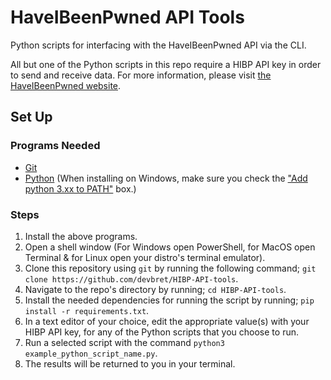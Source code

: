 # HaveIBeenPwned API Tools
Python scripts for interfacing with the HaveIBeenPwned API via the CLI.

All but one of the Python scripts in this repo require a HIBP API key in order to send and receive data. For more information, please visit [the HaveIBeenPwned website](https://haveibeenpwned.com/API/Key).

## Set Up

### Programs Needed 

- [Git](https://git-scm.com/downloads)
- [Python](https://www.python.org/downloads/) (When installing on Windows, make sure you check the ["Add python 3.xx to PATH"](https://hosting.photobucket.com/images/i/bernhoftbret/python.png) box.)

### Steps

1. Install the above programs.
2. Open a shell window (For Windows open PowerShell, for MacOS open Terminal & for Linux open your distro's terminal emulator).
3. Clone this repository using `git` by running the following command; `git clone https://github.com/devbret/HIBP-API-tools`.
4. Navigate to the repo's directory by running; `cd HIBP-API-tools`.
5. Install the needed dependencies for running the script by running; `pip install -r requirements.txt`.
6. In a text editor of your choice, edit the appropriate value(s) with your HIBP API key, for any of the Python scripts that you choose to run.
7. Run a selected script with the command `python3 example_python_script_name.py`.
8. The results will be returned to you in your terminal.
